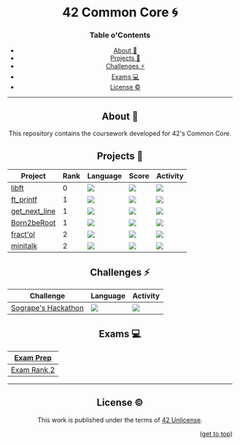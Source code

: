 <a name="readme-top"></a>
<div align="center">
<h1>42 Common Core 🌀</h1>

<h3 align=center>Table o'Contents</h3>

<!-- mtoc-start -->

* [About :pushpin:](#about-pushpin)
* [Projects :checkered_flag:](#projects-checkered_flag)
* [Challenges :zap:](#challenges-zap)
* [Exams :computer: ](#exams-computer-)
* [License :copyright:](#license-copyright)

<!-- mtoc-end -->
<div/>

___

<div align=center>

## About :pushpin:

This repository contains the coursework developed for 42's Common Core.

<div align="center">

## Projects :checkered_flag:

| Project                                                         | Rank | Language                                                                       | Score                                                                          | Activity                                                                 |
| ---                                                             | ---  | ---                                                                            | ---                                                                            | ---                                                                      |
| <a href="https://github.com/PedroZappa/42_libft">libft</a>         | 0    | <img src="https://img.shields.io/github/languages/top/PedroZappa/42_libft" />     | <img src="https://img.shields.io/badge/125%20%2F%20100%20%E2%98%85-success" /> | <img src="https://img.shields.io/github/last-commit/PedroZappa/42_libft" /> |
| <a href="https://github.com/PedroZappa/ft_printf">ft_printf</a> | 1    | <img src="https://img.shields.io/github/languages/top/PedroZappa/42_ft_printf" /> | <img src="https://img.shields.io/badge/125%20%2F%20100%20%E2%98%85-success" /> | <img src="https://img.shields.io/github/last-commit/PedroZappa/42_ft_printf" /> |
| <a href="https://github.com/PedroZappa/get_next_line">get_next_line</a> | 1    | <img src="https://img.shields.io/github/languages/top/PedroZappa/42_get_next_line" /> | <img src="https://img.shields.io/badge/112%20%2F%20100%20%E2%98%85-success" /> | <img src="https://img.shields.io/github/last-commit/PedroZappa/42_get_next_line" /> |
| <a href="https://github.com/PedroZappa/Born2beRoot">Born2beRoot</a> | 1    | <img src="https://img.shields.io/github/languages/top/PedroZappa/42_Born2beRoot" /> | <img src="https://img.shields.io/badge/125%20%2F%20100%20%E2%98%85-success" /> | <img src="https://img.shields.io/github/last-commit/PedroZappa/42_Born2beRoot" /> |
| <a href="https://github.com/PedroZappa/42_fractol">fract'ol</a> | 2    | <img src="https://img.shields.io/github/languages/top/PedroZappa/42_fractol" /> | <img src="https://img.shields.io/badge/...%20%2F%20100%20%E2%98%85-success" /> | <img src="https://img.shields.io/github/last-commit/PedroZappa/42_fractol" /> |
| <a href="https://github.com/PedroZappa/42_minitalk">minitalk</a> | 2    | <img src="https://img.shields.io/github/languages/top/PedroZappa/42_minitalk" /> | <img src="https://img.shields.io/badge/125%20%2F%20100%20%E2%98%85-success" /> | <img src="https://img.shields.io/github/last-commit/PedroZappa/42_minitalk" /> |


</div>

<div align="center">

## Challenges :zap:


| Challenge                                                                            | Language                                                                                  | Activity                                                                                |
| ---                                                                                  | ---                                                                                       | ---                                                                                     |
| <a href="https://github.com/PedroZappa/42_sogrape_hackathon">Sogrape's Hackathon</a> | <img src="https://img.shields.io/github/languages/top/PedroZappa/42-sogrape-hackathon" /> | <img src="https://img.shields.io/github/last-commit/PedroZappa/42-sogrape-hackathon" /> |

</div>

## Exams :computer: 

| <a href="https://github.com/PedroZappa/42ExamPrep">Exam Prep</a> |
| ----- |
| <a href="https://github.com/PedroZappa/42ExamPrep/tree/main/Rank_2">Exam Rank 2</a> |

___

## License :copyright:

This work is published under the terms of <a href="https://github.com/PedroZappa/ft_printf/blob/master/LICENSE">42 Unlicense</a>.

<p align="right">(<a href="#readme-top">get to top</a>)</p>
